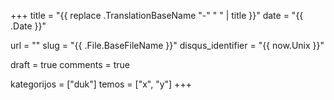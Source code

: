 +++
title 				= "{{ replace .TranslationBaseName "-" " " | title }}"
date 				= "{{ .Date }}"

url					= ""
slug                = "{{ .File.BaseFileName }}"
disqus_identifier   = "{{ now.Unix }}"

draft				= true
comments 			= true

kategorijos         = ["duk"]
temos      	        = ["x", "y"]
+++